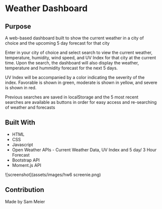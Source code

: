 # Weather Dashboard

## Purpose
A web-based dashboard built to show the current weather in a city of choice and the upcoming 5 day forecast for that city


Enter in your city of choice and select search to view the current weather, temperature, humidity, wind speed, and UV Index for that city at the current time. Upon the search, the dashboard will also display the weather, temperature and hummidity forecast for the next 5 days. 

UV Index will be accompanied by a color indicating the severity of the index. Favorable is shown in green, moderate is shown in yellow, and severe is shown in red. 

Previous searches are saved in localStorage and the 5 most recent searches are available as buttons in order for easy access and re-searching of weather and forecasts

## Built With
* HTML
* CSS
* Javascript
* Open Weather APIs - Current Weather Data, UV Index and 5 day/ 3 Hour Forecast
* Bootstrap API
* Moment.js API


![screenshot](assets/images/hw6 screenie.png)

## Contribution
Made by Sam Meier

